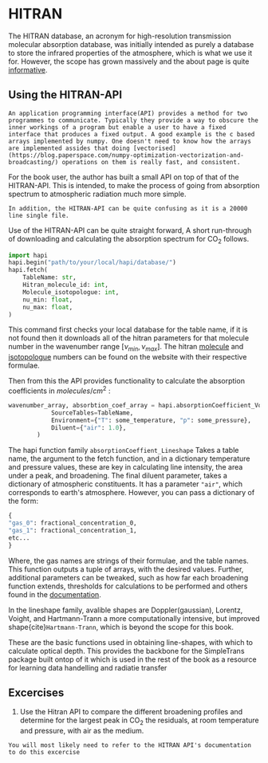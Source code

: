 # HITRAN
The HITRAN database, an acronym for high-resolution transmission molecular absorption database, was initially intended as purely a database to store the infrared properties of the atmosphere, which is what we use it for. However, the scope has grown massively and the about page is quite [informative](https://hitran.org/about/).
## Using the HITRAN-API
```{margin}
An application programming interface(API) provides a method for two programmes to communicate. Typically they provide a way to obscure the inner workings of a program but enable a user to have a fixed interface that produces a fixed output. A good example is the c based arrays implemented by numpy. One doesn't need to know how the arrays are implemented assides that doing [vectorised](https://blog.paperspace.com/numpy-optimization-vectorization-and-broadcasting/) operations on them is really fast, and consistent. 
```
For the book user, the author has built a small API on top of that of the HITRAN-API. This is intended,  to make the process of going from absorption spectrum to atmospheric radiation much more simple.
 ```{note}
 In addition, the HITRAN-API can be quite confusing as it is a 20000 line single file. 
 ``` 
Use of the HITRAN-API can be quite straight forward, A short run-through of downloading and calculating the absorption spectrum for $\textrm{CO}_2$ follows. 
```python
import hapi 
hapi.begin("path/to/your/local/hapi/database/")
hapi.fetch(
    TableName: str,
    Hitran_molecule_id: int,
    Molecule_isotopologue: int,
    nu_min: float,
    nu_max: float,
)
```
This command first checks your local database for the table name, if it is not found then it downloads all of the hitran parameters for that molecule number in the wavenumber range $[\nu_{min}, \nu_{max}]$. The hitran [molecule](https://hitran.org/docs/molec-meta/) and [isotopologue](https://hitran.org/docs/iso-meta/) numbers can be found on the website with their respective formulae. 

Then from this the API provides functionality to calculate the absorption coefficients in $molecules/ cm^2$ :
```python
wavenumber_array, absorbtion_coef_array = hapi.absorptionCoefficient_Voigt(
            SourceTables=TableName,
            Environment={"T": some_temperature, "p": some_pressure},
            Diluent={"air": 1.0},
        )
```
The hapi function family `absorptionCoeffient_Lineshape` Takes a table name, the argument to the fetch function, and in a dictionary temperature and pressure values, these are key in calculating line intensity, the area under a peak, and broadening. The final diluent parameter, takes a dictionary of atmospheric constituents. It has a parameter `"air"`, which corresponds to earth's atmosphere. However, you can pass a dictionary of the form: 
```python
{
"gas_0": fractional_concentration_0,
"gas_1": fractional_concentration_1,
etc...
}
```
Where, the gas names are strings of their formulae, and the table names. This function outputs a tuple of arrays, with the desired values. Further, additional parameters can be tweaked, such as how far each broadening function extends, thresholds for calculations to be performed and others found in the [documentation](https://hitran.org/static/hapi/hapi_manual.pdf). 

In the lineshape family, avalible shapes are Doppler(gaussian), Lorentz, Voight, and Hartmann-Trann a more computationally intensive, but improved shape{cite}`Hartmann-Trann`, which is beyond the scope for this book. 

These are the basic functions used in obtaining line-shapes, with which to calculate optical depth. This provides the backbone for the SimpleTrans package built ontop of it which is used in the rest of the book as a resource for learning data handelling and radiatie transfer 

## Excercises
1. Use the Hitran API to compare the different broadening profiles and determine for the largest peak in $\textrm{CO}_2$ the residuals, at room temperature and pressure, with air as the medium.
```{tip}
You will most likely need to refer to the HITRAN API's documentation to do this excercise
```

